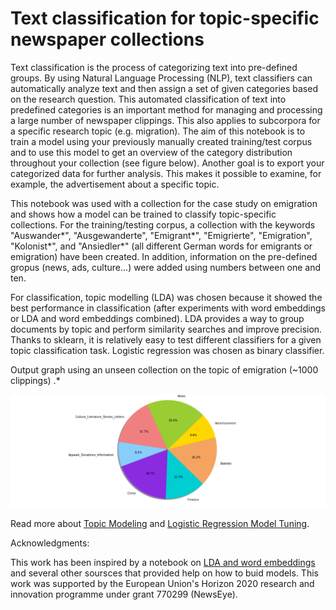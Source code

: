 # Text classification for topic-specific newspaper collections
Text classification is the process of categorizing text into pre-defined groups. By using Natural Language Processing (NLP), text classifiers can automatically analyze text and then assign a set of given categories based on the research question. This automated classification of text into predefined categories is an important method for managing and processing a large number of newspaper clippings. This also applies to subcorpora for a specific research topic (e.g. migration). The aim of this notebook is to train a model using your previously manually created training/test corpus and to use this model to get an overview of the category distribution throughout your collection (see figure below). Another goal is to export your categorized data for further analysis. This makes it possible to examine, for example, the advertisement about a specific topic.

This notebook was used with a collection for the case study on emigration and shows how a model can be trained to classify topic-specific collections. For the training/testing corpus, a collection with the keywords "Auswander*", "Ausgewanderte", "Emigrant*", "Emigrierte", "Emigration", "Kolonist*", and "Ansiedler*" (all different German words for emigrants or emigration) have been created. In addition, information on the pre-defined gropus (news, ads, culture...) were added using numbers between one and ten. 

For classification, topic modelling (LDA) was chosen because it showed the best performance in classification (after experiments with word embeddings or LDA and word embeddings combined). LDA provides a way to group documents by topic and perform similarity searches and improve precision. Thanks to sklearn, it is relatively easy to test different classifiers for a given topic classification task. Logistic regression was chosen as binary classifier. 

Output graph using an unseen collection on the topic of emigration  (~1000 clippings) .* 

![Collection on the topic of Emigration](images/categories.PNG)


Read more about <a href="https://monkeylearn.com/blog/introduction-to-topic-modeling/" target="_blank">Topic Modeling</a> and <a href="https://towardsdatascience.com/logistic-regression-model-tuning-with-scikit-learn-part-1-425142e01af5" target="_blank">Logistic Regression Model Tuning</a>.

Acknowledgments:

This work has been inspired by a notebook on <a href="https://www.kaggle.com/vukglisovic/classification-combining-lda-and-word2vec" target="_blank">LDA and word embeddings</a> and several other soursces that provided help on how to buid models. This work was supported by the European Union's Horizon 2020 research and innovation programme under grant 770299 (NewsEye).
